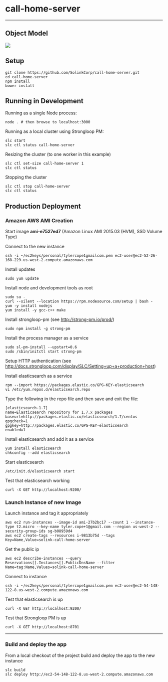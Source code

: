 # call-home-server
---	

## Object Model

![](https://github.com/SolinkCorp/call-home-server/blob/master/doc/Call_Home_Domain_Model.png)


## Setup

	git clone https://github.com/SolinkCorp/call-home-server.git
	cd call-home-server
	npm install
	bower install


## Running in Development
Running as a single Node process:

	node . # then browse to localhost:3000

Running as a local cluster using Strongloop PM:

	slc start
	slc ctl status call-home-server

Resizing the cluster (to one worker in this example)

	slc ctl set-size call-home-server 1
	slc ctl status


Stopping the cluster

	slc ctl stop call-home-server
	slc ctl status


## Production Deployment

### Amazon AWS AMI Creation

Start image **ami-e7527ed7** (Amazon Linux AMI 2015.03 (HVM), SSD Volume Type)

Connect to the new instance

	ssh -i ~/ec2keys/personal/tylercope1gmailcom.pem ec2-user@ec2-52-26-168-229.us-west-2.compute.amazonaws.com

Install updates

	sudo yum update

Install node and development tools as root

	sudo su -
	curl --silent --location https://rpm.nodesource.com/setup | bash -
	yum -y install nodejs 
	yum install -y gcc-c++ make

Install strongloop-pm (see http://strong-pm.io/prod/)

	sudo npm install -g strong-pm

Install the process manager as a service

	sudo sl-pm-install --upstart=0.6
	sudo /sbin/initctl start strong-pm

Setup HTTP authentication (see http://docs.strongloop.com/display/SLC/Setting+up+a+production+host)

Install elasticsearch as a service

	rpm --import https://packages.elastic.co/GPG-KEY-elasticsearch
	vi /etc/yum.repos.d/elasticsearch.repo

Type the following in the repo file and then save and exit the file:

	[elasticsearch-1.7]
	name=Elasticsearch repository for 1.7.x packages
	baseurl=http://packages.elastic.co/elasticsearch/1.7/centos
	gpgcheck=1
	gpgkey=http://packages.elastic.co/GPG-KEY-elasticsearch
	enabled=1

Install elasticsearch and add it as a service

	yum install elasticsearch
	chkconfig --add elasticsearch

Start elasticsearch

	/etc/init.d/elasticsearch start

Test that elasticsearch working

	curl -X GET http://localhost:9200/

### Launch Instance of new Image

Launch instance and tag it appropriately

	aws ec2 run-instances --image-id ami-27b2bc17 --count 1 --instance-type t2.micro --key-name tyler.cope+1@gmail.com --region us-west-2 --security-group-ids sg-b08959d4 
	aws ec2 create-tags --resources i-9813b75d --tags Key=Name,Value=solink-call-home-server

Get the public ip

	aws ec2 describe-instances --query Reservations[].Instances[].PublicDnsName --filter Name=tag:Name,Values=solink-call-home-server

Connect to instance

	ssh -i ~/ec2keys/personal/tylercope1gmailcom.pem ec2-user@ec2-54-148-122-8.us-west-2.compute.amazonaws.com

Test that elasticsearch is up

	curl -X GET http://localhost:9200/

Test that Strongloop PM is up

	curl -X GET http://localhost:8701

---------------------------------------
 
### Build and deploy the app 

From a local checkout of the project build and deploy the app to the new instance

	slc build
	slc deploy http://ec2-54-148-122-8.us-west-2.compute.amazonaws.com
